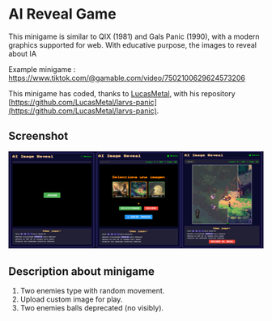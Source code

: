 # AI Reveal Game

This minigame is similar to QIX (1981) and Gals Panic (1990), with a modern graphics supported for web.
With educative purpose, the images to reveal about IA

Example minigame : https://www.tiktok.com/@gamable.com/video/7502100629624573206

This minigame has coded, thanks to [LucasMetal](https://github.com/LucasMetal), with his repository [https://github.com/LucasMetal/larvs-panic](https://github.com/LucasMetal/larvs-panic).

## Screenshot

![Game](public/screenshot/screen.png)

## Description about minigame

1. Two enemies type with random movement.
2. Upload custom image for play.
3. Two enemies balls deprecated (no visibly).
